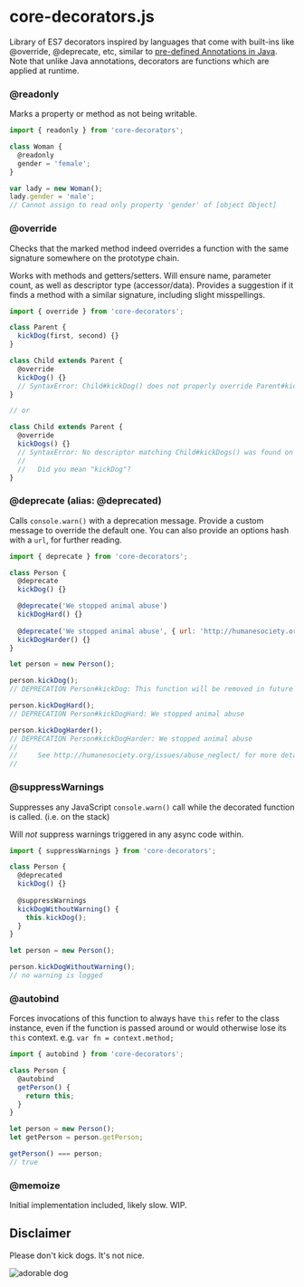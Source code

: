 # core-decorators.js
Library of ES7 decorators inspired by languages that come with built-ins like @​override, @​deprecate, etc, similar to [pre-defined Annotations in Java](https://docs.oracle.com/javase/tutorial/java/annotations/predefined.html). Note that unlike Java annotations, decorators are functions which are applied at runtime.

### @readonly

Marks a property or method as not being writable.

```js
import { readonly } from 'core-decorators';

class Woman {
  @readonly
  gender = 'female';
}

var lady = new Woman();
lady.gender = 'male';
// Cannot assign to read only property 'gender' of [object Object]

```

### @override

Checks that the marked method indeed overrides a function with the same signature somewhere on the prototype chain.

Works with methods and getters/setters. Will ensure name, parameter count, as well as descriptor type (accessor/data). Provides a suggestion if it finds a method with a similar signature, including slight misspellings.

```js
import { override } from 'core-decorators';

class Parent {
  kickDog(first, second) {}
}

class Child extends Parent {
  @override
  kickDog() {}
  // SyntaxError: Child#kickDog() does not properly override Parent#kickDog(first, second)
}

// or

class Child extends Parent {
  @override
  kickDogs() {}
  // SyntaxError: No descriptor matching Child#kickDogs() was found on the prototype chain.
  //
  //   Did you mean "kickDog"?
}
```

### @deprecate (alias: @deprecated)

Calls `console.warn()` with a deprecation message. Provide a custom message to override the default one. You can also provide an options hash with a `url`, for further reading.

```js
import { deprecate } from 'core-decorators';

class Person {
  @deprecate
  kickDog() {}

  @deprecate('We stopped animal abuse')
  kickDogHard() {}
 
  @deprecate('We stopped animal abuse', { url: 'http://humanesociety.org/issues/abuse_neglect/' })
  kickDogHarder() {}
}

let person = new Person();

person.kickDog();
// DEPRECATION Person#kickDog: This function will be removed in future versions.

person.kickDogHard();
// DEPRECATION Person#kickDogHard: We stopped animal abuse

person.kickDogHarder();
// DEPRECATION Person#kickDogHarder: We stopped animal abuse
//
//     See http://humanesociety.org/issues/abuse_neglect/ for more details.
//
```

### @suppressWarnings

Suppresses any JavaScript `console.warn()` call while the decorated function is called. (i.e. on the stack)

Will _not_ suppress warnings triggered in any async code within.

```js
import { suppressWarnings } from 'core-decorators';

class Person {
  @deprecated
  kickDog() {}
  
  @suppressWarnings
  kickDogWithoutWarning() {
    this.kickDog();
  }
}

let person = new Person();

person.kickDogWithoutWarning();
// no warning is logged
```

### @autobind

Forces invocations of this function to always have `this` refer to the class instance, even if the function is passed around or would otherwise lose its `this` context. e.g. `var fn = context.method;`

```js
import { autobind } from 'core-decorators';

class Person {
  @autobind
  getPerson() {
  	return this;
  }
}

let person = new Person();
let getPerson = person.getPerson;

getPerson() === person;
// true
```

### @memoize

Initial implementation included, likely slow. WIP.

## Disclaimer
Please don't kick dogs. It's not nice.

![adorable dog](https://cloud.githubusercontent.com/assets/762949/7152487/b0fec1ce-e2f1-11e4-9207-93fb1422381c.gif)
